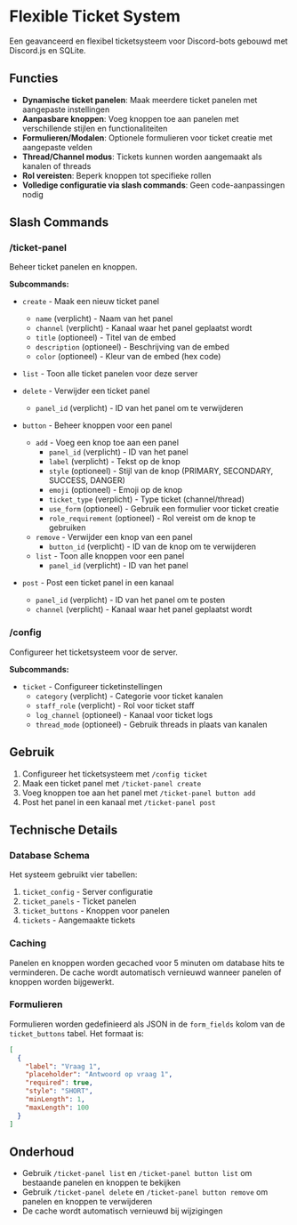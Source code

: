 # Flexible Ticket System

Een geavanceerd en flexibel ticketsysteem voor Discord-bots gebouwd met Discord.js en SQLite.

## Functies

- **Dynamische ticket panelen**: Maak meerdere ticket panelen met aangepaste instellingen
- **Aanpasbare knoppen**: Voeg knoppen toe aan panelen met verschillende stijlen en functionaliteiten
- **Formulieren/Modalen**: Optionele formulieren voor ticket creatie met aangepaste velden
- **Thread/Channel modus**: Tickets kunnen worden aangemaakt als kanalen of threads
- **Rol vereisten**: Beperk knoppen tot specifieke rollen
- **Volledige configuratie via slash commands**: Geen code-aanpassingen nodig

## Slash Commands

### /ticket-panel

Beheer ticket panelen en knoppen.

**Subcommands:**

- `create` - Maak een nieuw ticket panel
  - `name` (verplicht) - Naam van het panel
  - `channel` (verplicht) - Kanaal waar het panel geplaatst wordt
  - `title` (optioneel) - Titel van de embed
  - `description` (optioneel) - Beschrijving van de embed
  - `color` (optioneel) - Kleur van de embed (hex code)

- `list` - Toon alle ticket panelen voor deze server

- `delete` - Verwijder een ticket panel
  - `panel_id` (verplicht) - ID van het panel om te verwijderen

- `button` - Beheer knoppen voor een panel
  - `add` - Voeg een knop toe aan een panel
    - `panel_id` (verplicht) - ID van het panel
    - `label` (verplicht) - Tekst op de knop
    - `style` (optioneel) - Stijl van de knop (PRIMARY, SECONDARY, SUCCESS, DANGER)
    - `emoji` (optioneel) - Emoji op de knop
    - `ticket_type` (verplicht) - Type ticket (channel/thread)
    - `use_form` (optioneel) - Gebruik een formulier voor ticket creatie
    - `role_requirement` (optioneel) - Rol vereist om de knop te gebruiken
  - `remove` - Verwijder een knop van een panel
    - `button_id` (verplicht) - ID van de knop om te verwijderen
  - `list` - Toon alle knoppen voor een panel
    - `panel_id` (verplicht) - ID van het panel

- `post` - Post een ticket panel in een kanaal
  - `panel_id` (verplicht) - ID van het panel om te posten
  - `channel` (verplicht) - Kanaal waar het panel geplaatst wordt

### /config

Configureer het ticketsysteem voor de server.

**Subcommands:**

- `ticket` - Configureer ticketinstellingen
  - `category` (verplicht) - Categorie voor ticket kanalen
  - `staff_role` (verplicht) - Rol voor ticket staff
  - `log_channel` (optioneel) - Kanaal voor ticket logs
  - `thread_mode` (optioneel) - Gebruik threads in plaats van kanalen

## Gebruik

1. Configureer het ticketsysteem met `/config ticket`
2. Maak een ticket panel met `/ticket-panel create`
3. Voeg knoppen toe aan het panel met `/ticket-panel button add`
4. Post het panel in een kanaal met `/ticket-panel post`

## Technische Details

### Database Schema

Het systeem gebruikt vier tabellen:

1. `ticket_config` - Server configuratie
2. `ticket_panels` - Ticket panelen
3. `ticket_buttons` - Knoppen voor panelen
4. `tickets` - Aangemaakte tickets

### Caching

Panelen en knoppen worden gecached voor 5 minuten om database hits te verminderen. De cache wordt automatisch vernieuwd wanneer panelen of knoppen worden bijgewerkt.

### Formulieren

Formulieren worden gedefinieerd als JSON in de `form_fields` kolom van de `ticket_buttons` tabel. Het formaat is:

```json
[
  {
    "label": "Vraag 1",
    "placeholder": "Antwoord op vraag 1",
    "required": true,
    "style": "SHORT",
    "minLength": 1,
    "maxLength": 100
  }
]
```

## Onderhoud

- Gebruik `/ticket-panel list` en `/ticket-panel button list` om bestaande panelen en knoppen te bekijken
- Gebruik `/ticket-panel delete` en `/ticket-panel button remove` om panelen en knoppen te verwijderen
- De cache wordt automatisch vernieuwd bij wijzigingen
